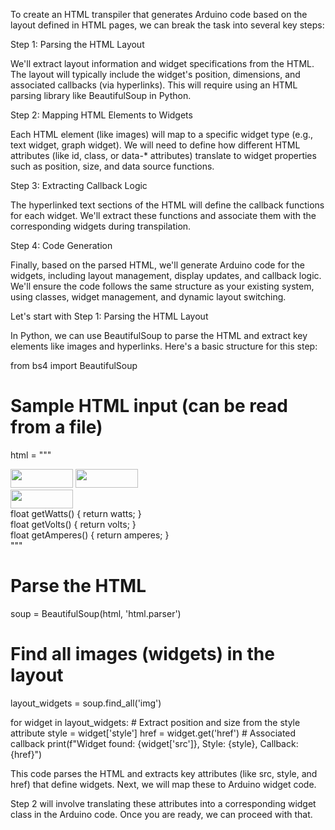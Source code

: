 To create an HTML transpiler that generates Arduino code based on the layout defined in HTML pages, we can break the task into several key steps:

Step 1: Parsing the HTML Layout

We'll extract layout information and widget specifications from the HTML. The layout will typically include the widget's position, dimensions, and associated callbacks (via hyperlinks). This will require using an HTML parsing library like BeautifulSoup in Python.

Step 2: Mapping HTML Elements to Widgets

Each HTML element (like images) will map to a specific widget type (e.g., text widget, graph widget). We will need to define how different HTML attributes (like id, class, or data-* attributes) translate to widget properties such as position, size, and data source functions.

Step 3: Extracting Callback Logic

The hyperlinked text sections of the HTML will define the callback functions for each widget. We'll extract these functions and associate them with the corresponding widgets during transpilation.

Step 4: Code Generation

Finally, based on the parsed HTML, we'll generate Arduino code for the widgets, including layout management, display updates, and callback logic. We'll ensure the code follows the same structure as your existing system, using classes, widget management, and dynamic layout switching.

Let's start with Step 1: Parsing the HTML Layout

In Python, we can use BeautifulSoup to parse the HTML and extract key elements like images and hyperlinks. Here's a basic structure for this step:

from bs4 import BeautifulSoup

# Sample HTML input (can be read from a file)
html = """
<html>
  <body>
    <div id="layout1">
      <img src="widget1.png" style="left:10px; top:10px; width:100px; height:30px;" href="#callback1">
      <img src="widget2.png" style="left:10px; top:50px; width:100px; height:30px;" href="#callback2">
    </div>
    <div id="layout2">
      <img src="widget3.png" style="left:10px; top:90px; width:100px; height:30px;" href="#callback3">
    </div>
    <div id="callbacks">
      <section id="callback1">float getWatts() { return watts; }</section>
      <section id="callback2">float getVolts() { return volts; }</section>
      <section id="callback3">float getAmperes() { return amperes; }</section>
    </div>
  </body>
</html>
"""

# Parse the HTML
soup = BeautifulSoup(html, 'html.parser')

# Find all images (widgets) in the layout
layout_widgets = soup.find_all('img')

for widget in layout_widgets:
    # Extract position and size from the style attribute
    style = widget['style']
    href = widget.get('href')  # Associated callback
    print(f"Widget found: {widget['src']}, Style: {style}, Callback: {href}")

This code parses the HTML and extracts key attributes (like src, style, and href) that define widgets. Next, we will map these to Arduino widget code.

Step 2 will involve translating these attributes into a corresponding widget class in the Arduino code. Once you are ready, we can proceed with that.

